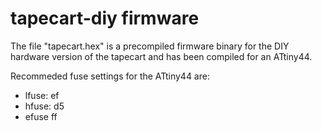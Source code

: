 # tapecart-diy firmware #

The file "tapecart.hex" is a precompiled firmware binary for the DIY
hardware version of the tapecart and has been compiled for an
ATtiny44.

Recommeded fuse settings for the ATtiny44 are:

* lfuse: ef
* hfuse: d5
* efuse ff
